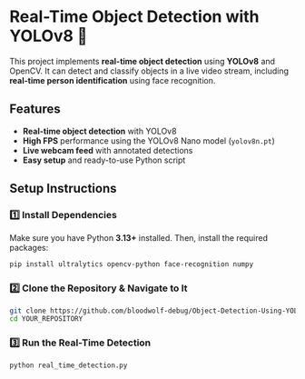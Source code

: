 # Real-Time Object Detection with YOLOv8 🚀

This project implements **real-time object detection** using **YOLOv8** and OpenCV. It can detect and classify objects in a live video stream, including **real-time person identification** using face recognition.

##  Features
- **Real-time object detection** with YOLOv8
- **High FPS** performance using the YOLOv8 Nano model (`yolov8n.pt`)
- **Live webcam feed** with annotated detections
- **Easy setup** and ready-to-use Python script

##  Setup Instructions

### 1️⃣ Install Dependencies
Make sure you have Python **3.13+** installed. Then, install the required packages:
```bash
pip install ultralytics opencv-python face-recognition numpy
```

### 2️⃣ Clone the Repository & Navigate to It
```bash
git clone https://github.com/bloodwolf-debug/Object-Detection-Using-YOLO.git
cd YOUR_REPOSITORY
```

### 3️⃣ Run the Real-Time Detection
```bash
python real_time_detection.py

